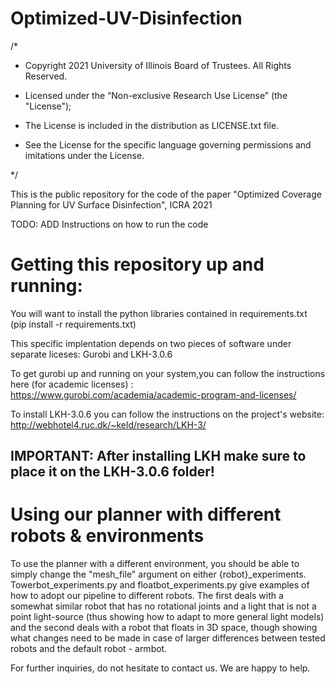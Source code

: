 # Optimized-UV-Disinfection

/*

* Copyright 2021 University of Illinois Board of Trustees. All Rights Reserved.

* Licensed under the “Non-exclusive Research Use License” (the "License");

* The License is included in the distribution as LICENSE.txt file.

* See the License for the specific language governing permissions and imitations under the License.

*/

This is the public repository for the code of the paper "Optimized Coverage Planning for UV Surface Disinfection", ICRA 2021

TODO: ADD Instructions on how to run the code

# Getting this repository up and running:

You will want to install the python libraries contained in requirements.txt (pip install -r requirements.txt)

This specific implentation depends on two pieces of software under separate liceses: Gurobi and LKH-3.0.6

To get gurobi up and running on your system,you can follow the instructions here (for academic licenses) :       https://www.gurobi.com/academia/academic-program-and-licenses/

To install LKH-3.0.6 you can follow the instructions on the project's website: http://webhotel4.ruc.dk/~keld/research/LKH-3/

## IMPORTANT: After installing LKH make sure to place it on the LKH-3.0.6 folder! 

# Using our planner with different robots & environments

To use the planner with a different environment, you should be able to simply change the "mesh_file" argument on either {robot}_experiments.
Towerbot_experiments.py and floatbot_experiments.py give examples of how to adopt our pipeline to different robots. The first deals with a somewhat similar robot that has no rotational joints and a light that is not a point light-source (thus showing how to adapt to more general light models) and the second deals with a robot that floats in 3D space, though showing what changes need to be made in case of larger differences between tested robots and the default robot - armbot.

For further inquiries, do not hesitate to contact us. We are happy to help.
